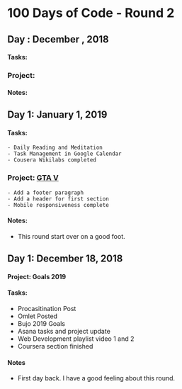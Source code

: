 
# 100 Days of Code - Round 2


## Day : December , 2018
#### Tasks:
### Project:
#### Notes:

## Day 1: January 1, 2019
#### Tasks:
	- Daily Reading and Meditation
	- Task Management in Google Calendar
	- Cousera Wikilabs completed
### Project: [GTA V](https://github.com/j14chambers/Wireframe-Designs/tree/master/GTA%20V)
	- Add a footer paragraph
	- Add a header for first section
	- Mobile responsiveness complete

#### Notes:
 - This round start over on a good foot.

## Day 1: December 18, 2018
#### Project: Goals 2019
#### Tasks:
- Procasitination Post
- Omlet Posted
- Bujo 2019 Goals
- Asana tasks and project update
- Web Development playlist video 1 and 2
- Coursera section finished

#### Notes
- First day back. I have a good feeling about this round. 
